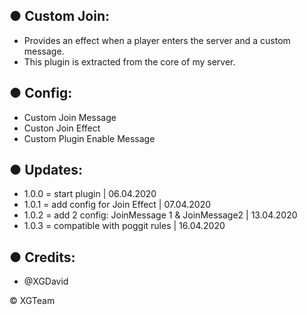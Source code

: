 ## ● Custom Join:

- Provides an effect when a player enters the server and a custom message.
- This plugin is extracted from the core of my server.

## ● Config:
- Custom Join Message
- Custon Join Effect
- Custom Plugin Enable Message

## ● Updates:
- 1.0.0 = start plugin | 06.04.2020 
- 1.0.1 = add config for Join Effect | 07.04.2020
- 1.0.2 = add 2 config: JoinMessage 1 & JoinMessage2 | 13.04.2020
- 1.0.3 = compatible with poggit rules | 16.04.2020

## ● Credits: 
- @XGDavid

© XGTeam
